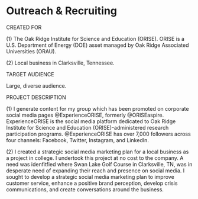 # Outreach & Recruiting
CREATED FOR									

(1) The Oak Ridge Institute for Science and Education (ORISE). ORISE is a U.S. Department of Energy (DOE) asset managed by Oak Ridge Associated Universities (ORAU).

(2) Local business in Clarksville, Tennessee. 
									
TARGET AUDIENCE									

Large, diverse audience.									
									
PROJECT DESCRIPTION									

(1) I generate content for my group which has been promoted on corporate social media pages @ExperienceORISE, formerly @ORISEaspire. ExperienceORISE is the social media platform dedicated to Oak Ridge Institute for Science and Education (ORISE)-administered research participation programs. @ExperienceORISE has over 7,000 followers across four channels: Facebook, Twitter, Instagram, and LinkedIn. 


(2) I created a strategic social media marketing plan for a local business as a project in college. I undertook this project at no cost to the company. A need was idenfitfied where Swan Lake Golf Course in Clarksville, TN, was in desperate need of expanding their reach and presence on social media. I sought to develop a strategic social media marketing plan to improve customer service, enhance a positive brand perception, develop crisis communications, and create conversations around the business. 
